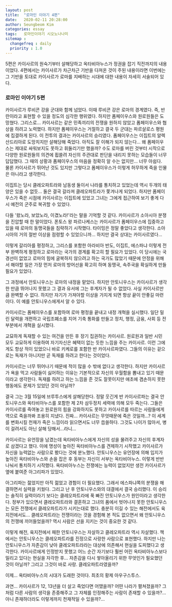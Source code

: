 ```yaml
---
layout: post
title:  "로마인 이야기 4편"
date:   2020-02-11 20:28:00
author: Seungbeom Kim
categories: essay
tags:	로마인이야기 시오노나나미
sitemap :
  changefreq : daily
  priority : 1.0
---
```


5편은 카이사르의 원숙기부터 살해당하고 옥타비아누스가 정권을 잡기 직전까지의 내용이었다. 4편에서는 카이사르가 차근차근 기반을 다져온 것이 주된 내용이라면 이번에는 그 기반을 토대로 카이사르가 로마를 지배하는 시대에 대한 내용이 자세히 서술되어 있다.

### 로마인 이야기 5편

카이사르가 루비콘 강을 군대와 함께 넘었다. 이때 루비콘 강은 로마의 경계였다. 즉, 반란이라고 표현할 수 있을 정도의 심각한 행위였다. 하지만 폼페이우스와 원로원들은 도망쳤다. 그리스로... 카이사르는 같은 민족끼리의 전쟁을 원하지 않았고 폼페이우스와 협상을 하려고 노력했다. 하지만 폼페이우스는 거절하고 결국 두 군대는 파르살로스 평원에 집결하게 된다. 이 전투의 결과는 카이사르의 승리였다. 폼페이우스는 이집트의 알렉산드리아로 도망치지만 살해당해 죽었다. 아직도 잘 이해가 되지 않는다... 왜 폼페이우스는 제대로 싸워보지도 못하고 휘둘리기만 했을까? 수도 로마를 버린 것부터 시작으로 다양한 원로원들의 의견에 휩쓸려 자신의 주관대로 판단을 내리지 못하는 모습들이 너무 답답했다. 그 때의 상황과 폼페이우스의 마음을 정확히 알 수는 없지만... 너무 아쉽다. 물론 카이사르가 뛰어난 것도 있지만 그렇다고 폼페이우스가 이렇게 허무하게 죽을 인물은 아니라고 생각한다.

이집트는 당시 클레오파트라와 남동생 둘이서 나라를 통치하고 있었는데 역시 두개의 태양은 있을 수 없듯... 둘은 결국 갈라져 클레오파트라가 쫓겨나게 되었다. 하지만 폼페이우스가 죽은 시점에 카이사르는 이집트에 있었고 그녀는 그에게 접근하여 보기 좋게 다시 예전의 군주로 복귀할 수 있었다.

다들 '왔노라, 보았노라, 이겼노라!'라는 말을 기억할 것 같다. 카이사르가 소아시아 분쟁을 진압할 때 한 말이었다. 폰토스 왕 파르나케스는 카이사르가 폼페이우스에 집중하고 있을 때 로마의 동맹국들을 침략하기 시작했다. 타이밍은 정말 좋았다고 생각한다. 소아시아의 거의 절반 이상을 점령할 수 있었으니까... 하지만 결국 상대는 카이사르였다...

이렇게 갈리아를 평정하고, 그리스를 포함한 아라비아 반도, 이집트, 에스파냐 이렇게 전부 완벽하게 평정하고 로마라는 국가의 경계를 확고히 할 필요가 있었다. 이 당시에는 국경선이 없었고 로마의 힘에 굴복하지 않으려고 하는 국가도 많았기 때문에 안정을 위해서 해야할 일은 가장 먼저 로마의 방어선을 확고히 하며 동맹국, 속주국을 확실하게 만들 필요가 있었다.

그 과정에서 안토니우스는 로마의 내정을 맡았다. 하지만 안토니우스는 카이사르가 생각한 만큼 뛰어나지 못했고 그 결과 유서에 그는 후계자가 될 수 없었다. 사실 카이사르만큼 완벽할 수 없다. 하지만 자기가 가져야할 이상을 가지게 되면 항상 끝이 안좋길 마련이다. 이 예를 안토니우스에게서 알 수 있다.

카이사르는 폼페이우스를 포함하여 로마 평정을 끝내고 내정 개혁을 실시했다. 일단 밀린 달력을 개편하고 국립조폐소를 지어 기축 통화를 만들고 정치, 행정, 금융, 사회 등 전 부분에서 개혁을 실시했다.

교묘하게 독재할 수 있는 여건을 만든 후 장기 집권하는 카이사르. 원로원과 일반 시민 모두 교묘하게 이용하여 자기자신은 혜택이 없는 듯한 느낌을 주는 카이사르. 이런 그에게도 항상 적이 있었으니 바로 키케로를 포함한 반 카이사르파였다. 그들의 이유는 겉으로는 독재가 아니지만 곧 독재를 하려고 한다는 것이었다.

카이사르는 너무 뛰어나기 때문에 적이 많을 수 밖에 없다고 생각한다. 하지만 카이사르가 욕을 먹고 사람들이 싫어하는 이유는 기본적으로 자신의 우월함을 뽐내고 있기 때문이라고 생각한다. 독재를 하려고 하는 느낌을 준 것도 잘못이지만 애초에 겸손하지 못한 행동에도 문제가 있었던 것이 아닐까?

결국 그는 3월 15일에 브루투스에게 살해당한다. 정말 웃긴게 반 카이사르파는 결국 안토니우스와 옥타비아누스를 포함한 제 2차 삼두정치 세력에 의해 모두 죽는다. 그들은 카이사르를 죽여놓고 원로원의 힘을 강화하지도 못하고 카이사르를 따르는 사람들에게 역으로 죽을까봐 조용히 지냈다. 진짜... 카이사르는 무엇때문에 죽은 것일까...? 이 세계를 변화시킬 천재가 죽은 느낌이라 읽으면서도 너무 씁쓸하다. 그것도 나이가 많아서, 병이 걸려서도 아닌 살해 당해서...라니...

카이사르는 유언장을 남겼는데 옥타비아누스에게 자신의 성을 물려주고 자신의 후계자로 삼겠다고 했다. 이에 명성이 높아진 옥타비아누스를 견제하기 시작했고 카이사르가 자신을 능력없는 사람으로 봤다는 것에 분노했다. 안토니우스는 유언장에 의해 입지가 높아진 옥타비아누스와 손을 잡은 후 동부는 자신이 서부는 옥타비아누스. 이렇게 반반 나눠서 통치하기 시작했다. 옥타비아누스는 전쟁에는 능력이 없었지만 생전 카이사르가 옆에 붙여준 아그리파가 있었다.

아그리파는 젊었지만 아직 젊었고 경험이 더 필요했다. 그래서 에스파냐쪽의 분쟁을 해결하면서 실력을 키웠다. 그리고 난 후 안토니우스와의 대결에서 결국 승리했다. 이 승리는 솔직히 실력이라기 보다는 클레오파트라에 푹 빠진 안토니우스가 원인이라고 생각한다. 정부가 있으면서 클레오파트라와 결혼하고 그녀의 품에서 벗어나지 못한 안토니우스는 모든 전쟁에서 클레오파트라가 시키는대로 했다. 충분히 이길 수 있는 해전에서도 육지전에서도... 클레오파트라는 전쟁이라는 것을 경험해 본 적도 없으면서 왜 안토니우스의 전쟁에 끼어들었을까? 역시 사람은 선을 지키는 것이 중요한 것 같다.

이렇게 해전, 육지전에서 패한 안토니우스는 자살하고 클레오파트라 역시 자살했다. 책에서는 안토니우스는 클레오파트라를 진정으로 사랑한 사람으로 표현했다. 하지만 나는 안토니우스가 자존감이 낮아 클레오파트라라는 대상에 의존해서 현실을 도피했다고 생각한다. 카이사르에게 인정받지 못했고 어느 순간 자기보다 훨씬 어린 옥타비아누스보다 밀리고 있다는 현실을 자각한 후... 자존감을 다시 쌓아올리기 위한 무엇인가 필요했던 것이 아닐까? 그리고 그것이 바로 사랑. 클레오파트라였을까?

이제... 옥타비아누스의 시대가 도래한 것이다. 최초의 황제 아우구스투스.

과연... 카이사르가 12, 13년을 더 살고 죽었다면 어땠을까? 어떤 나라가 펼쳐졌을까? 그처럼 다른 사람의 생각을 존중해주고 그 자체를 인정해주는 사람이 존재할 수 있을까?... 아니 존재하더라도 이렇게까지 천재적일 수 있을까?...
